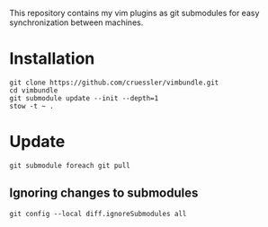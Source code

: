 This repository contains my vim plugins as git submodules for easy
synchronization between machines.

# Installation

```
git clone https://github.com/cruessler/vimbundle.git
cd vimbundle
git submodule update --init --depth=1
stow -t ~ .
```

# Update

```
git submodule foreach git pull
```

## Ignoring changes to submodules

```
git config --local diff.ignoreSubmodules all
```
